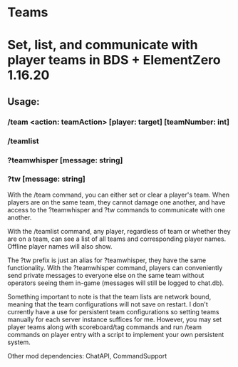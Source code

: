 # Teams
# Set, list, and communicate with player teams in BDS + ElementZero 1.16.20

## Usage:
### /team \<action: teamAction\> [player: target] [teamNumber: int]
### /teamlist
### ?teamwhisper [message: string]
### ?tw [message: string]

With the /team command, you can either set or clear a player's team. When players are on the same team, they cannot damage one another, and have access to the ?teamwhisper and ?tw commands to communicate with one another.

With the /teamlist command, any player, regardless of team or whether they are on a team, can see a list of all teams and corresponding player names. Offline player names will also show.

The ?tw prefix is just an alias for ?teamwhisper, they have the same functionality. With the ?teamwhisper command, players can conveniently send private messages to everyone else on the same team without operators seeing them in-game (messages will still be logged to chat.db).

Something important to note is that the team lists are network bound, meaning that the team configurations will not save on restart. I don't currently have a use for persistent team configurations so setting teams manually for each server instance suffices for me. However, you may set player teams along with scoreboard/tag commands and run /team commands on player entry with a script to implement your own persistent system.

Other mod dependencies: ChatAPI, CommandSupport